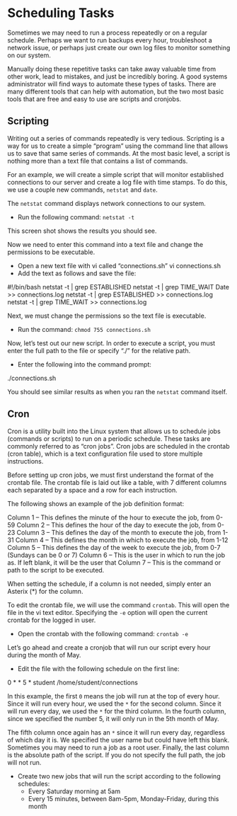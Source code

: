 **Scheduling Tasks**
=====================

Sometimes we may need to run a process repeatedly or on a regular schedule. Perhaps we want to run backups every hour, troubleshoot a network issue, or perhaps just create our own log files to monitor something on our system.

Manually doing these repetitive tasks can take away valuable time from other work, lead to mistakes, and just be incredibly boring. A good systems administrator will find ways to automate these types of tasks. There are many different tools that can help with automation, but the two most basic tools that are free and easy to use are scripts and cronjobs.

**Scripting**
------------

Writing out a series of commands repeatedly is very tedious. Scripting is a way for us to create a simple “program” using the command line that allows us to save that same series of commands. At the most basic level, a script is nothing more than a text file that contains a list of commands.

For an example, we will create a simple script that will monitor established connections to our server and create a log file with time stamps. To do this, we use a couple new commands, `netstat` and `date`.

The `netstat` command displays network connections to our system.
* Run the following command: `netstat -t`

This screen shot shows the results you should see.

Now we need to enter this command into a text file and change the permissions to be executable.
* Open a new text file with vi called “connections.sh”
vi connections.sh
* Add the text as follows and save the file:




#!/bin/bash
netstat -t | grep ESTABLISHED
netstat -t | grep TIME_WAIT
Date >> connections.log
netstat -t | grep ESTABLISHED >> connections.log
netstat -t | grep TIME_WAIT >> connections.log




Next, we must change the permissions so the text file is executable.
* Run the command: `chmod 755 connections.sh`

Now, let’s test out our new script. In order to execute a script, you must enter the full path to the file or specify “./” for the relative path.
* Enter the following into the command prompt:




./connections.sh




You should see similar results as when you ran the `netstat` command itself.

**Cron**
------

Cron is a utility built into the Linux system that allows us to schedule jobs (commands or scripts) to run on a periodic schedule. These tasks are commonly referred to as “cron jobs”. Cron jobs are scheduled in the crontab (cron table), which is a text configuration file used to store multiple instructions.

Before setting up cron jobs, we must first understand the format of the crontab file. The crontab file is laid out like a table, with 7 different columns each separated by a space and a row for each instruction.

The following shows an example of the job definition format:




Column 1 – This defines the minute of the hour to execute the job, from 0-59
Column 2 – This defines the hour of the day to execute the job, from 0-23
Column 3 – This defines the day of the month to execute the job, from 1-31
Column 4 – This defines the month in which to execute the job, from 1-12
Column 5 – This defines the day of the week to execute the job, from 0-7 (Sundays can be 0 or 7)
Column 6 – This is the user in which to run the job as. If left blank, it will be the user that
Column 7 – This is the command or path to the script to be executed.




When setting the schedule, if a column is not needed, simply enter an Asterix (*) for the column.

To edit the crontab file, we will use the command `crontab`. This will open the file in the vi text editor. Specifying the `-e` option will open the current crontab for the logged in user.
* Open the crontab with the following command: `crontab -e`

Let’s go ahead and create a cronjob that will run our script every hour during the month of May.
* Edit the file with the following schedule on the first line:




0 * * 5 * student /home/student/connections




In this example, the first `0` means the job will run at the top of every hour. Since it will run every hour, we used the `*` for the second column. Since it will run every day, we used the `*` for the third column. In the fourth column, since we specified the number 5, it will only run in the 5th month of May.

The fifth column once again has an `*` since it will run every day, regardless of which day it is. We specified the user name but could have left this blank. Sometimes you may need to run a job as a root user. Finally, the last column is the absolute path of the script. If you do not specify the full path, the job will not run.

* Create two new jobs that will run the script according to the following schedules:
	+ Every Saturday morning at 5am
	+ Every 15 minutes, between 8am-5pm, Monday-Friday, during this month